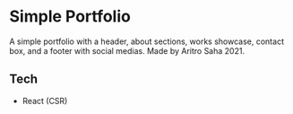 # Simple Portfolio
A simple portfolio with a header, about sections, works showcase, contact box, and a footer with social medias. Made by Aritro Saha 2021.

## Tech
- React (CSR)
